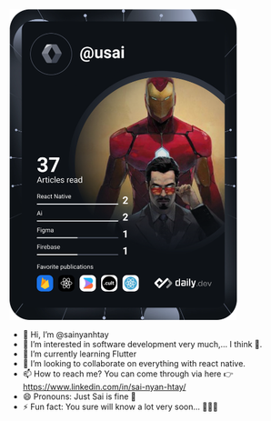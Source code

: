<a href="https://www.linkedin.com/in/sai-nyan-htay/"><img src="https://raw.githubusercontent.com/sainyanhtay/sainyanhtay/main/devcard.svg" width="400" alt="Sai's Dev Card"/></a>


- 👋 Hi, I’m @sainyanhtay
- 👀 I’m interested in software development very much,... I think 🤔.
- 🌱 I’m currently learning Flutter
- 💞️ I’m looking to collaborate on everything with react native.
- 📫 How to reach me? You can come through via here 👉 <a href="https://www.linkedin.com/in/sai-nyan-htay/">https://www.linkedin.com/in/sai-nyan-htay/</a>
- 😄 Pronouns: Just Sai is fine 🫡
- ⚡ Fun fact: You sure will know a lot very soon... 🤣🕺🏼
  
<!--- sainyanhtay/sainyanhtay is a ✨ special ✨ repository because its `README.md` (this file) appears on your GitHub profile. You can click the Preview link to take a look at your changes. --->

